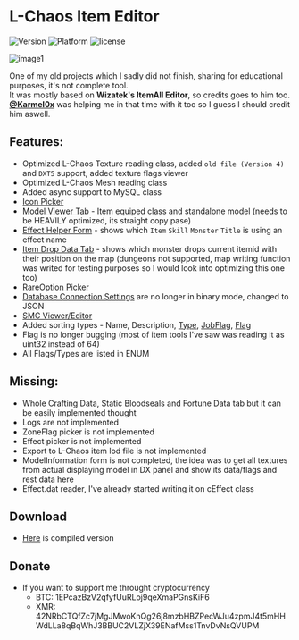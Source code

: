 # L-Chaos Item Editor
![Version](https://img.shields.io/badge/version-1.0-blue.svg)
![Platform](https://img.shields.io/badge/platform-windows-green.svg)
![license](https://img.shields.io/badge/license-GPL%203.0-orange.svg)

![image1](http://grabilla.com/0881e-6252a273-2e60-4bb5-8e45-2ef07288901e.png)

One of my old projects which I sadly did not finish, sharing for educational purposes, it's not complete tool.\
It was mostly based on **Wizatek's ItemAll Editor**, so credits goes to him too.\
**[@Karmel0x](https://github.com/Karmel0x/)** was helping me in that time with it too so I guess I should credit him aswell.

## Features:
- Optimized L-Chaos Texture reading class, added ```old file (Version 4)``` and ```DXT5``` support, added texture flags viewer
- Optimized L-Chaos Mesh reading class
- Added async support to MySQL class
- [Icon Picker](http://grabilla.com/0881e-785ca3b8-6f2c-4119-89cb-73d080b36ad1.png)
- [Model Viewer Tab](http://grabilla.com/0881e-8a224ed4-2c29-485c-bf87-d8f7a867619b.gif) - Item equiped class and standalone model (needs to be HEAVILY optimized, its straight copy pase)
- [Effect Helper Form](http://i.grab.la/0881e-ffe6de6e-f71d-4b38-8e88-aaac81b26393.png) - shows which ```Item``` ```Skill``` ```Monster``` ```Title``` is using an effect name
- [Item Drop Data Tab](http://grabilla.com/0881e-e1405316-7141-4508-9b7d-264e4234ffd4.png) - shows which monster drops current itemid with their position on the map (dungeons not supported, map writing function was writed for testing purposes so I would look into optimizing this one too)
- [RareOption Picker](http://grabilla.com/0881e-1c20630b-f2b2-47d4-a6a0-b84960b39f89.png)
- [Database Connection Settings](http://grabilla.com/0881e-2b3210e7-c5fa-4bf0-9f9e-a6d930b9e1cf.png) are no longer in binary mode, changed to JSON
- [SMC Viewer/Editor](http://grabilla.com/0881e-b4f0eee1-c983-4be8-b111-f8cb8787feeb.png)
- Added sorting types - Name, Description, [Type](http://grabilla.com/0881e-47f130c6-9d98-4ff6-866c-36313610e6c8.png), [JobFlag](http://grabilla.com/0881e-89afbf80-63fb-4044-837b-d3065c763bf1.png), [Flag](http://grabilla.com/0881e-b926df11-73c6-4486-a370-79a8831fdc6d.png)
- Flag is no longer bugging (most of item tools I've saw was reading it as uint32 instead of 64)
- All Flags/Types are listed in ENUM

## Missing:
- Whole Crafting Data, Static Bloodseals and Fortune Data tab but it can be easily implemented thought
- Logs are not implemented
- ZoneFlag picker is not implemented
- Effect picker is not implemented
- Export to L-Chaos item lod file is not implemented
- ModelInformation form is not completed, the idea was to get all textures from actual displaying model in DX panel and show its data/flags and rest data here
- Effect.dat reader, I've already started writing it on cEffect class

## Download
  - [Here](http://grabilla.com/0881e-6c9357f3-d8d4-48a2-b466-8e7dac655e9a.zip) is compiled version

## Donate
- If you want to support me throught cryptocurrency
  - BTC: 1EPcazBzV2qfyfUuRLoj9qeXmaPGnsKiF6
  - XMR: 42NRbCTQfZc7jMgJMwoKnQg26j8mzbHBZPecWJu4zpmJ4t5mHHWdLLa8qBqWhJ3BBUC2VLZjX39ENafMss1TnvDvNsQVUPM
